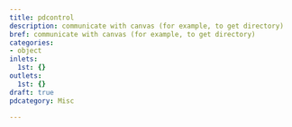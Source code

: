 ```yaml
---
title: pdcontrol
description: communicate with canvas (for example, to get directory)
bref: communicate with canvas (for example, to get directory)
categories:
- object
inlets:
  1st: {}
outlets:
  1st: {}
draft: true
pdcategory: Misc

---
```


